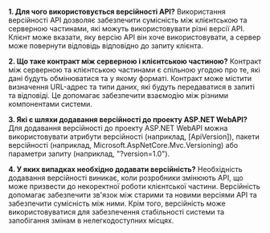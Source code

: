 **1. Для чого використовується версійності API?**
Використання версійності API дозволяє забезпечити сумісність між клієнтською та серверною частинами, які можуть використовувати різні версії API. Клієнт може вказати, яку версію API він хоче використовувати, а сервер може повернути відповідь відповідно до запиту клієнта.

**2. Що таке контракт між серверною і клієнтською частиною?**
Контракт між серверною та клієнтською частинами є спільною угодою про те, які дані будуть обмінюватися та у якому форматі. Контракт може містити визначення URL-адрес та типи даних, які будуть передаватися в запиті та відповіді. Це допомагає забезпечити взаємодію між різними компонентами системи.

**3. Які є шляхи додавання версійності до проекту ASP.NET WebAPI?**
Для додавання версійності до проекту ASP.NET WebAPI можна використовувати атрибути версійності (наприклад, [ApiVersion]), пакети версійності (наприклад, Microsoft.AspNetCore.Mvc.Versioning) або параметри запиту (наприклад, "?version=1.0").

**4. У яких випадках необхідно додавати версійність?**
Необхідність додавання версійності виникає, коли розробники змінюють API, що може призвести до некоректної роботи клієнтської частини. Версійність допомагає забезпечити зв'язок між старими та новими версіями API та забезпечити сумісність між ними. Крім того, версійність може використовуватися для забезпечення стабільності системи та запобігання змінам в нелегкодоступних місцях.
